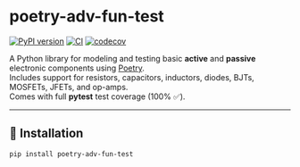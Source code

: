 # poetry-adv-fun-test

[![PyPI version](https://badge.fury.io/py/poetry-adv-fun-test.svg)](https://pypi.org/project/poetry-adv-fun-test/)
[![CI](https://github.com/saileshmishraindia/poetry-device-lib-testing/actions/workflows/tests.yml/badge.svg)](https://github.com/saileshmishraindia/poetry-device-lib-testing/actions/workflows/tests.yml)
[![codecov](https://codecov.io/gh/saileshmishraindia/poetry-device-lib-testing/branch/main/graph/badge.svg)](https://codecov.io/gh/saileshmishraindia/poetry-device-lib-testing)

A Python library for modeling and testing basic **active** and **passive** electronic components using [Poetry](https://python-poetry.org/).  
Includes support for resistors, capacitors, inductors, diodes, BJTs, MOSFETs, JFETs, and op-amps.  
Comes with full **pytest** test coverage (100% ✅).

---

## 🚀 Installation

```bash
pip install poetry-adv-fun-test
